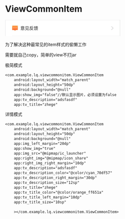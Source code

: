 # ViewCommonItem

 ![image](https://github.com/liqiangmob/ViewCommonItem/blob/master/img/%E5%B1%8F%E5%B9%95%E5%BF%AB%E7%85%A7%202017-10-25%20%E4%B8%8B%E5%8D%886.12.51.png)
 
 为了解决这种最常见的item样式的偷懒工作

 需要就自己copy，简单的view不打jar
 
 极简模式
 
 	<com.example.lq.viewcommonitem.ViewCommonItem
        android:layout_width="match_parent"
        android:layout_height="50dp"
        android:background="@null"
        app:show_img="false"//默认显示图片，必须设置为false
        app:tv_description="adsfasdf"
        app:tv_title="zhege"
    
详情模式

	<com.example.lq.viewcommonitem.ViewCommonItem
        android:layout_width="match_parent"
        android:layout_height="50dp"
        android:background="@null"
        app:img_left_margin="20dp"
        app:show_img="true"
        app:img_src="@mipmap/ic_launcher"
        app:right_img="@mipmap/icon_share"
        app:right_img_right_margin="10dp"
        app:tv_description="adsfasdf"
        app:tv_description_color="@color/cyan_70df57"
        app:tv_description_right_margin="30dp"
        app:tv_description_size="12sp"
        app:tv_title="zhege"
        app:tv_title_color="@color/orange_ff651a"
        app:tv_title_left_margin="10dp"
        app:tv_title_size="10sp"

        ></com.example.lq.viewcommonitem.ViewCommonItem>
